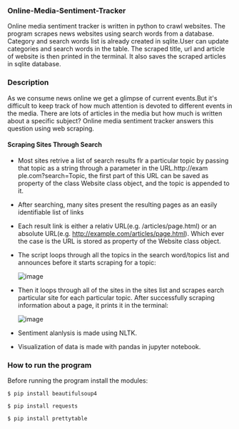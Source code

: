 
### Online-Media-Sentiment-Tracker
Online media sentiment tracker is written in python to crawl websites. The program scrapes news websites using search words from a database. Category and search words list is already created in sqlite.User can update categories and search words in the table. The scraped title, url and article of website is then printed in the terminal. It also saves the scraped articles in sqlite database.   

### Description
As we consume news online we get a glimpse of current events.But it's difficult to keep track of how much attention is devoted to different
events in the media. There are lots of articles in the media but how much is written about a specific subject? Online media sentiment tracker
answers this question using web scraping. 

#### Scraping Sites Through Search
* Most sites retrive a list of search results flr a particular topic by passing 
that topic as a string through a parameter in the URL.http://exam
ple.com?search=Topic, the first part of this URL can be saved as property of the class Website class object, 
and the topic is appended to it. 
* After searching, many sites present the resulting pages as an easily identifiable
list of links
* Each result link is either a relativ URL(e.g. /articles/page.html) or an absolute
URL(e.g. http://example.com/articles/page.html). Which ever the case is the URL is stored 
as property of the Website class object.

* The script loops through all the topics in the search word/topics list and announces 
before it starts scraping for a topic: 

   ![image](https://user-images.githubusercontent.com/113350472/221377352-522d370b-38e4-4bdc-85df-c33d97d3dd2b.png)

* Then it loops through all of the sites in the sites list and scrapes earch particular
site for each particular topic. After successfully scraping information about a page,
it prints it in the terminal:

   ![image](https://user-images.githubusercontent.com/113350472/221377305-ee34bf9c-13b4-4197-a21b-c65d99e1f9df.png)



* Sentiment alanlysis is made using NLTK.
* Visualization of data is made with pandas in jupyter notebook.

### How to run the program
Before running the program install the modules: 
``` 
$ pip install beautifulsoup4
``` 
``` 
$ pip install requests
``` 
``` 
$ pip install prettytable
``` 

   





